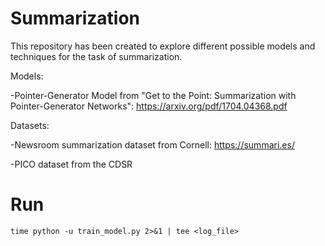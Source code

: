 # Summarization

This repository has been created to explore different possible models and techniques for the task of summarization.

Models:

-Pointer-Generator Model from "Get to the Point: Summarization with Pointer-Generator Networks": https://arxiv.org/pdf/1704.04368.pdf

Datasets:

-Newsroom summarization dataset from Cornell: https://summari.es/

-PICO dataset from the CDSR

# Run

```time python -u train_model.py 2>&1 | tee <log_file>```
